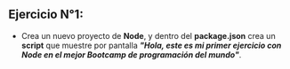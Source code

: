 ## Ejercicio N°1:

- Crea un nuevo proyecto de **Node**, y dentro del **package.json** crea un **script** que muestre por pantalla 
***"Hola, este es mi primer ejercicio con Node en el mejor Bootcamp de programación del mundo"***.
